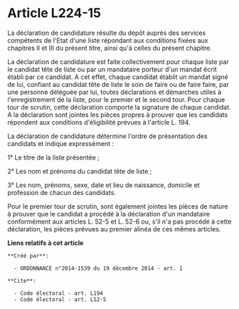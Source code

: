 # Article L224-15

La déclaration de candidature résulte du dépôt auprès des services compétents de l'Etat d'une liste répondant aux conditions
fixées aux chapitres II et III du présent titre, ainsi qu'à celles du présent chapitre. 

La déclaration de candidature est faite collectivement pour chaque liste par le candidat tête de liste ou par un mandataire
porteur d'un mandat écrit établi par ce candidat. A cet effet, chaque candidat établit un mandat signé de lui, confiant au
candidat tête de liste le soin de faire ou de faire faire, par une personne déléguée par lui, toutes déclarations et
démarches utiles à l'enregistrement de la liste, pour le premier et le second tour. Pour chaque tour de scrutin, cette
déclaration comporte la signature de chaque candidat. A la déclaration sont jointes les pièces propres à prouver que les
candidats répondent aux conditions d'éligibilité prévues à l'article L. 194. 

La déclaration de candidature détermine l'ordre de présentation des candidats et indique expressément : 

1° Le titre de la liste présentée ; 

2° Les nom et prénoms du candidat tête de liste ; 

3° Les nom, prénoms, sexe, date et lieu de naissance, domicile et profession de chacun des candidats. 

Pour le premier tour de scrutin, sont également jointes les pièces de nature à prouver que le candidat a procédé à la
déclaration d'un mandataire conformément aux articles L. 52-5 et L. 52-6 ou, s'il n'a pas procédé à cette déclaration, les
pièces prévues au premier alinéa de ces mêmes articles.

**Liens relatifs à cet article**

	**Créé par**:

	  - ORDONNANCE n°2014-1539 du 19 décembre 2014 - art. 1

	**Cite**:

	  - Code électoral - art. L194
	  - Code électoral - art. L52-5
